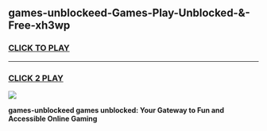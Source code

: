 
## games-unblockeed-Games-Play-Unblocked-&-Free-xh3wp
<h3>
<a href="https://premium76.site?title=games-unblockeed&ref=24A">CLICK TO PLAY</a></h3>
<hr>

<h3>
<a href="https://premium76.site?title=games-unblockeed&ref=24A">CLICK 2 PLAY</a>
  
</h3>

<a href="https://premium76.site?title=games-unblockeed&ref=24A"><img src="https://clearcache.store/games.png"></a>


**games-unblockeed games unblocked: Your Gateway to Fun and Accessible Online Gaming**
